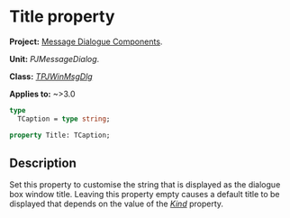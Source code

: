 # Title property

**Project:** [Message Dialogue Components](../API.md).

**Unit:** _PJMessageDialog_.

**Class:** _[TPJWinMsgDlg](./TPJWinMsgDlg.md)_

**Applies to:** ~>3.0

```pascal
type
  TCaption = type string;

property Title: TCaption;
```

## Description

Set this property to customise the string that is displayed as the dialogue box window title. Leaving this property empty causes a default title to be displayed that depends on the value of the _[Kind](./TPJWinMsgDlg-Kind.md)_ property.
